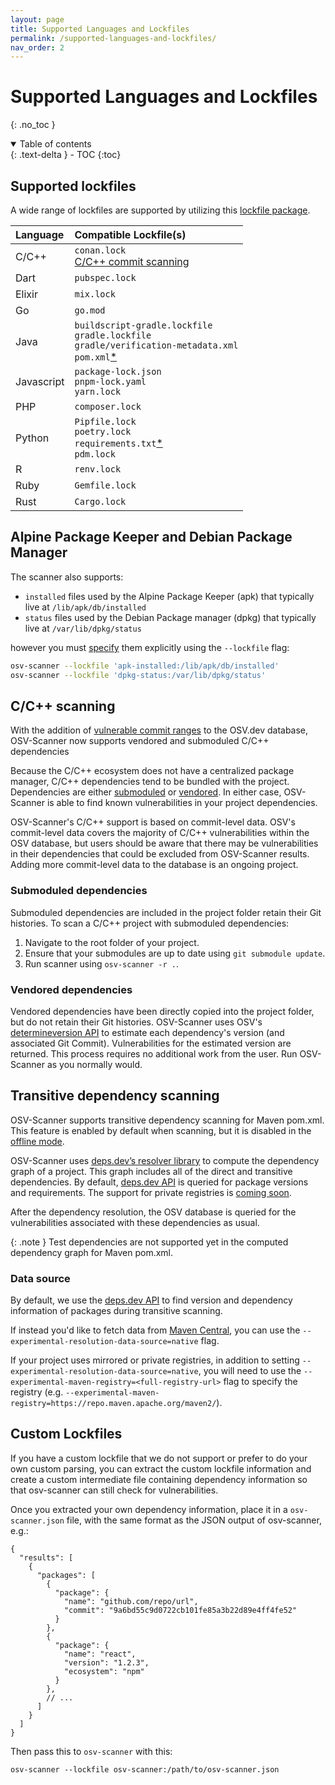 ```yaml
---
layout: page
title: Supported Languages and Lockfiles
permalink: /supported-languages-and-lockfiles/
nav_order: 2
---
```


# Supported Languages and Lockfiles

{: .no_toc }

<details open markdown="block">
  <summary>
    Table of contents
  </summary>
  {: .text-delta }
- TOC
{:toc}
</details>

## Supported lockfiles

A wide range of lockfiles are supported by utilizing this [lockfile package](https://github.com/google/osv-scanner/tree/main/pkg/lockfile).

| Language   | Compatible Lockfile(s)                                                                                                                     |
| :--------- | :----------------------------------------------------------------------------------------------------------------------------------------- |
| C/C++      | `conan.lock`<br>[C/C++ commit scanning](#cc-scanning)                                                                                      |
| Dart       | `pubspec.lock`                                                                                                                             |
| Elixir     | `mix.lock`                                                                                                                                 |
| Go         | `go.mod`                                                                                                                                   |
| Java       | `buildscript-gradle.lockfile`<br>`gradle.lockfile`<br>`gradle/verification-metadata.xml`<br>`pom.xml`[\*](#transitive-dependency-scanning) |
| Javascript | `package-lock.json`<br>`pnpm-lock.yaml`<br>`yarn.lock`                                                                                     |
| PHP        | `composer.lock`                                                                                                                            |
| Python     | `Pipfile.lock`<br>`poetry.lock`<br>`requirements.txt`[\*](https://github.com/google/osv-scanner/issues/34)<br>`pdm.lock`                   |
| R          | `renv.lock`                                                                                                                                |
| Ruby       | `Gemfile.lock`                                                                                                                             |
| Rust       | `Cargo.lock`                                                                                                                               |

## Alpine Package Keeper and Debian Package Manager

The scanner also supports:

- `installed` files used by the Alpine Package Keeper (apk) that typically live at `/lib/apk/db/installed`
- `status` files used by the Debian Package manager (dpkg) that typically live at `/var/lib/dpkg/status`

however you must [specify](./usage.md/#specify-lockfiles) them explicitly using the `--lockfile` flag:

```bash
osv-scanner --lockfile 'apk-installed:/lib/apk/db/installed'
osv-scanner --lockfile 'dpkg-status:/var/lib/dpkg/status'
```

## C/C++ scanning

With the addition of [vulnerable commit ranges](https://osv.dev/blog/posts/introducing-broad-c-c++-support/) to the OSV.dev database, OSV-Scanner now supports vendored and submoduled C/C++ dependencies

Because the C/C++ ecosystem does not have a centralized package manager, C/C++ dependencies tend to be bundled with the project. Dependencies are either [submoduled](#submoduled-dependencies) or [vendored](#vendored-dependencies). In either case, OSV-Scanner is able to find known vulnerabilities in your project dependencies.

OSV-Scanner's C/C++ support is based on commit-level data. OSV's commit-level data covers the majority of C/C++ vulnerabilities within the OSV database, but users should be aware that there may be vulnerabilities in their dependencies that could be excluded from OSV-Scanner results. Adding more commit-level data to the database is an ongoing project.

### Submoduled dependencies

Submoduled dependencies are included in the project folder retain their Git histories. To scan a C/C++ project with submoduled dependencies:

1. Navigate to the root folder of your project.
2. Ensure that your submodules are up to date using `git submodule update`.
3. Run scanner using `osv-scanner -r .`.

### Vendored dependencies

Vendored dependencies have been directly copied into the project folder, but do not retain their Git histories. OSV-Scanner uses OSV's [determineversion API](https://google.github.io/osv.dev/post-v1-determineversion/) to estimate each dependency's version (and associated Git Commit). Vulnerabilities for the estimated version are returned. This process requires no additional work from the user. Run OSV-Scanner as you normally would.

## Transitive dependency scanning

OSV-Scanner supports transitive dependency scanning for Maven pom.xml. This feature is enabled by default when scanning, but it is disabled in the [offline mode](./offline-mode.md).

OSV-Scanner uses [deps.dev’s resolver library](https://pkg.go.dev/deps.dev/util/resolve) to compute the dependency graph of a project. This graph includes all of the direct and transitive dependencies. By default, [deps.dev API](https://docs.deps.dev/api/v3/index.html) is queried for package versions and requirements. The support for private registries is [coming soon](https://github.com/google/osv-scanner/issues/1045).

After the dependency resolution, the OSV database is queried for the vulnerabilities associated with these dependencies as usual.

{: .note }
Test dependencies are not supported yet in the computed dependency graph for Maven pom.xml.

### Data source

By default, we use the [deps.dev API](https://docs.deps.dev/api/v3/) to find version and dependency information of packages during transitive scanning.

If instead you'd like to fetch data from [Maven Central](https://repo.maven.apache.org/maven2/), you can use the `--experimental-resolution-data-source=native` flag.

If your project uses mirrored or private registries, in addition to setting `--experimental-resolution-data-source=native`, you will need to use the `--experimental-maven-registry=<full-registry-url>` flag to specify the registry (e.g. `--experimental-maven-registry=https://repo.maven.apache.org/maven2/`).

## Custom Lockfiles

If you have a custom lockfile that we do not support or prefer to do your own custom parsing, you can extract the custom lockfile information and create a custom intermediate file containing dependency information so that osv-scanner can still check for vulnerabilities.

Once you extracted your own dependency information, place it in a `osv-scanner.json` file, with the same format as the JSON output of osv-scanner, e.g.:

```
{
  "results": [
    {
      "packages": [
        {
          "package": {
            "name": "github.com/repo/url",
            "commit": "9a6bd55c9d0722cb101fe85a3b22d89e4ff4fe52"
          }
        },
        {
          "package": {
            "name": "react",
            "version": "1.2.3",
            "ecosystem": "npm"
          }
        },
        // ...
      ]
    }
  ]
}
```

Then pass this to `osv-scanner` with this:

```
osv-scanner --lockfile osv-scanner:/path/to/osv-scanner.json
```
